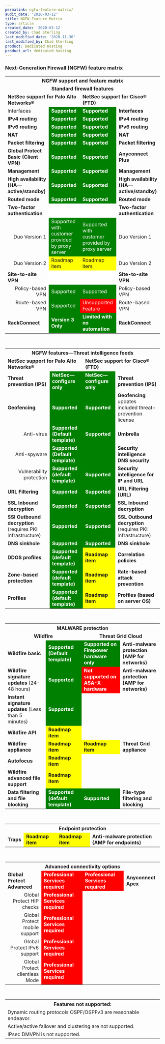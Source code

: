 ```yaml
---
permalink: ngfw-feature-matrix/
audit_date: '2020-03-12'
title: NGFW Feature Matrix
type: article
created_date: '2020-03-12'
created_by: Chad Sterling
last_modified_date: '2020-11-30'
last_modified_by: Chad Sterling
product: Dedicated Hosting
product_url: dedicated-hosting
---
```


### Next-Generation Firewall (NGFW) feature matrix

<table>
  <tr>
    <th colspan="4"><div align="center"><b>NGFW support and feature matrix</b></div></th>
  </tr>
  <tr>
    <td colspan="4"><div align="center"><b>Standard firewall features</b></div></td>
  </tr>
  <tr>
    <td colspan="2"><b>NetSec support for Palo Alto Networks&reg;</b></td>
    <td colspan="2"><b>NetSec support for Cisco&reg; (FTD)</b></td>
  </tr>
  <tr>
    <td>Interfaces</b></td>
    <td style="background-color: green; color:white;"><b>Supported</b></td>
    <td style="background-color: green;color:white;"><b>Supported</b></td>
    <td><b>Interfaces</b></td>
  </tr>
  <tr>
    <td><b>IPv4 routing</b></td>
    <td style="background-color: green;color:white;"><b>Supported</b></td>
    <td style="background-color: green;color:white;"> <b>Supported</b></td>
    <td><b>IPv4 routing</b></td>
  </tr>
  <tr>
    <td><b>IPv6 routing</b></td>
    <td style="background-color: green;color:white;"><b>Supported</b></td>
    <td style="background-color: green;color:white;"><b>Supported</b></td>
    <td><b>IPv6 routing</b></td>
  </tr>
  <tr>
    <td><b>NAT</b></td>
    <td style="background-color: green;color:white;"><b>Supported</b></td>
    <td style="background-color: green;color:white;"><b>Supported</b></td>
    <td><b>NAT</b></td>
  </tr>
  <tr>
    <td><b>Packet filtering</b></td>
    <td style="background-color: green;color:white;"><b>Supported</b></td>
    <td style="background-color: green;color:white;"><b>Supported</b></td>
    <td><b>Packet filtering</b></td>
  </tr>
  <tr>
    <td><b>Global Protect Basic (Client VPN)</b></td>
    <td style="background-color: green;color:white;"><b>Supported</b></td>
    <td style="background-color: green;color:white;"><b>Supported</b></td>
    <td><b>Anyconnect Plus</b></td>
  </tr>
  <tr>
    <td><b>Management</b></td>
    <td style="background-color: green;color:white;"><b>Supported</b></td>
    <td style="background-color: green;color:white;"><b>Supported</b></td>
    <td><b>Management</b></td>
  </tr>
  <tr>
    <td><b>High availability (HA&mdash;active/standby)</b></td>
    <td style="background-color: green;color:white;"><b>Supported</b></td>
    <td style="background-color: green;color:white;"><b>Supported</b></td>
    <td><b>High availability (HA&mdash;active/standby)</b></td>
  </tr>
  <tr>
    <td><b>Routed mode</b></td>
    <td style="background-color: green;color:white;"><b>Supported</b></td>
    <td style="background-color: green;color:white;"><b>Supported</b></td>
    <td><b>Routed mode</b></td>
  </tr>
  <tr>
    <td><b>Two-factor authentication</b></td>
    <td style="background-color:white;"><b></b></td>
    <td style="background-color:white;"><b></b></td>
    <td><b>Two-factor authentication</b></td>
  </tr>
    <tr>
    <td align="right">Duo Version 1</td>
    <td style="background-color: green;color:white;">Supported with customer provided by proxy server</td>
    <td style="background-color: green;color:white;">Supported with customer provided by proxy server</td>
    <td>Duo Version 1</td>
  </tr>
      <tr>
    <td align="right">Duo Version 2</td>
    <td style="background-color: yellow;">Roadmap item</td>
    <td style="background-color: yellow;">Roadmap item</td>
    <td>Duo Version 2</td>
  </tr>
      <tr>
    <td><b>Site-to-site VPN</b></td>
    <td style="background-color:white;"></td>
    <td style="background-color:white;"></td>
     <td><b>Site-to-site VPN</b></td>
  </tr>
  <tr>
    <td align="right">Policy-based VPN</td>
    <td style="background-color: green;color:white;">Supported</td>
    <td style="background-color: green;color:white;">Supported</td>
    <td>Policy-based VPN</td>
  </tr>
   <tr>
    <td align="right">Route-based VPN</td>
    <td style="background-color: green;color:white;">Supported</td>
    <td style="background-color: red;color:white;">Unsupported Feature</td>
    <td>Route-based VPN</td>
  </tr>
  <tr>
    <td><b>RackConnect</b></td>
    <td style="background-color: green;color:white;"><b>Version 3 Only</b></td>
    <td style="background-color: green;color:white;"><b>Limited with no automation</b></td>
    <td><b>RackConnect</b></td>
  </tr>
</table>
<pre>


</pre>
<table>
  <tr>
    <th colspan="4"><div align="center"><b>NGFW features&mdash;Threat intelligence feeds</b></div></th>
  </tr>
  <tr>
    <td colspan="2"><b>NetSec support for Palo Alto Networks&reg;</b></td>
    <td colspan="2"><b>NetSec support for Cisco&reg; (FTD)</b></td>
  </tr>
  <tr>
    <td><b>Threat prevention (IPS)</td>
    <td style="background-color: green;color:white;"><b>NetSec&mdash;configure only</b></td>
    <td style="background-color: green;color:white;"><b>NetSec&mdash;configure only</b></td>
    <td><b>Threat prevention (IPS)</b></td>
  </tr>
  <tr>
    <td><b>Geofencing</b></td>
    <td style="background-color: green;color:white;"><b>Supported</b></td>
    <td style="background-color: green;color:white;"><b>Supported</b></td>
    <td><b>Geofencing</b> updates included threat-prevention license</td>
  </tr>
  <tr>
    <td><div align="right">Anti-virus</div></td>
    <td style="background-color: green;color:white;"><b>Supported (Default template)</b></td>
    <td style="background-color: green;color:white;"><b>Supported</b></td>
    <td><b>Umbrella</td>
  </tr>
  <tr>
    <td><div align="right">Anti-spyware</div></td>
    <td style="background-color: green;color:white;"><b>Supported (Default template)</b></td>
    <td style="background-color: green;color:white;"></td>
    <td><b>Security intelligence DNS security</b></td>
  </tr>
  <tr>
    <td><div align ="right">Vulnerability protection</div></td>
    <td style="background-color: green;color:white;"><b>Supported (default template)</b></td>
    <td style="background-color: green;color:white;"><b>Supported</b></td>
    <td><b>Security intelligence for IP and URL</b></td>
  </tr>
  <tr>
    <td><b>URL Filtering</td>
    <td style="background-color: green;color:white;"><b>Supported</b></td>
    <td style="background-color: green;color:white;"><b>Supported</b></td>
    <td><b>URL Filtering (URL)</b></td>
  </tr>
  <tr>
    <td><b>SSL Inbound decryption</td>
    <td style="background-color: green;color:white;"><b>Supported</b></td>
    <td style="background-color: green;color:white;"><b>Supported</b></td>
    <td><b>SSL Inbound decryption</b></td>
  </tr>
  <tr>
    <td><b>SSI Outbound decryption</b> (requires PKI infrastructure)</td>
    <td style="background-color: green;color:white;"><b>Supported</b></td>
    <td style="background-color: green;color:white;"><b>Supported</b></td>
    <td><b>SSL Outbound decryption</b> (requires PKI infrastructure)</td>
  </tr>
  <tr>
    <td><b>DNS sinkhole</b></td>
    <td style="background-color: green;color:white;"><b>Supported</b></td>
    <td style="background-color: green;color:white;"><b>Supported</b></td>
    <td><b>DNS sinkhole</b></td>
  </tr>
  <tr>
    <td><b>DDOS profiles</td>
    <td style="background-color: green;color:white;"><b>Supported (default template)</b></td>
    <td style="background-color: yellow;"><b>Roadmap item</b></td>
    <td><b>Correlation policies</b></td>
  </tr>
  <tr>
  <td><b>Zone-based protection</b></td>
  <td style="background-color: green;color:white;"><b>Supported (default template)</b></td>
  <td style="background-color: yellow;"><b>Roadmap item</b></td>
   <td><b>Rate-based attack prevention</b></td>
  </tr>
  <tr>
    <td><b>Profiles</td>
    <td style="background-color: green;color:white;"><b>Supported (default template)</b></td>
    <td style="background-color: yellow;"><b>Roadmap item</b></td>
    <td><b>Profiles (based on server OS)</b></td>
  </tr>
</table>
<pre>


</pre>
<table>
  <tr>
    <th colspan="4"><div align="center"><b>MALWARE protection</b></div></th>
  </tr>
  <tr>
    <td colspan="2"><div align="center"><b>Wildfire</b></div></td>
    <td colspan="2"><div align="center"><b>Threat Grid Cloud</b></div></td>
  </tr>
  <tr>
    <td><b>Wildfire basic</b></td>
    <td style="background-color: green;color:white;"><b>Supported (Default template)</b></td>
    <td style="background-color: green;color:white;"><b>Supported on Firepower hardware only</b></td>
    <td><b>Anti-malware protection (AMP for networks)</b></td>
  </tr>
  <tr>
    <td><b>Wildfire signature updates</b> (24-48 hours)</td>
    <td style="background-color: green;color:white;"><b>Supported</b></td>
    <td style="background-color: red; green;color:white;"><b>Not supported on ASA-X hardware</b></td>
    <td><b>Anti-malware protection (AMP for networks)</b></td>
  </tr>
  <tr>
    <td><b>Instant signature updates</b> (Less than 5 minutes)</td>
    <td style="background-color: green;color:white;"><b>Supported</b></td>
    <td></td>
    <td></td>
  </tr>
  <tr>
    <td><b>Wildfire API</b></td>
    <td style="background-color: yellow;"><b>Roadmap item</b></td>
    <td></td>
    <td></td>
  </tr>
  <tr>
    <td><b>Wildfire appliance</b></td>
    <td style="background-color: yellow;"><b>Roadmap item</b></td>
    <td style="background-color: yellow;"><b>Roadmap item</b></td>
    <td><b>Threat Grid appliance</b></td>
  </tr>
  <tr>
    <td><b>Autofocus</td>
    <td style="background-color: yellow;"><b>Roadmap item</b></td>
    <td></td>
    <td></td>
  </tr>
  <tr>
    <td><b>Wildfire advanced file support</b></td>
      <td style="background-color: yellow;"><b>Roadmap item</b></td>
    <td></td>
    <td></td>
  </tr>
  <tr>
    <td><b>Data filtering and file blocking</b></td>
    <td style="background-color: green;color:white;"><b>Supported (default template)</b></td>
    <td style="background-color: green;color:white;"><b>Supported</b></td>
    <td><b>File-type filtering and blocking</b></td>
  </tr>
</table>
<pre>


</pre>
<table>
  <tr>
    <th colspan="4"><div align ="center"><b>Endpoint protection</b></div></th>
  </tr>
  <tr>
    <td><b>Traps</b></td>
    <td style="background-color: yellow;"><b>Roadmap item</b></td>
    <td style="background-color: yellow;"><b>Roadmap item</b></td>
    <td><b>Anti-malware protection (AMP for endpoints)</b></td>
  </tr>
</table>
<pre>


</pre>
<table>
  <tr>
    <th colspan="4"><div align ="center"><b>Advanced connectivity options</b></div></th>
  </tr>
  <tr>
    <td><b>Global Protect Advanced</b></td>
    <td style="background-color: red;color:white;"><b>Professional Services required</b></td>
    <td style="background-color: red;color:white;"><b>Professional Services required</b></td>
    <td><b>Anyconnect Apex</b></td>
  </tr>
  <tr>
    <td><div align="right">Global Protect HIP checks</div></td>
    <td style="background-color: red;color:white;"><b>Professional Services required</b></td>
    <td></td>
    <td></td>
  </tr>
  <tr>
    <td><div align="right">Global Protect mobile support</div></td>
    <td style="background-color: red;color:white;"><b>Professional Services required</b></td>
    <td></td>
    <td></td>
  </tr>
    <tr>
    <td><div align="right">Global Protect IPv6 support</div></td>
    <td style="background-color: red;color:white;"><b>Professional Services required</b></td>
    <td></td>
    <td></td>
  </tr>
  <tr>
    <td><div align="right">Global Protect clientless Mode</div></td>
    <td style="background-color: red;color:white;"><b>Professional Services required</b></td>
    <td></td>
    <td></td>
  </tr>
</table>
<pre>


</pre>
<table>
  <tr>
    <th colspan="4"><div align="center"><b>Features not supported:</b></div></th>
  </tr>
  <tr>
    <td colspan="4">Dynamic routing protocols OSPF/OSPFv3 are reasonable endeavor.</td>
  </tr>
  <tr>
    <td colspan="4">Active/active failover and clustering are not supported.</td>
  </tr>
  <tr>
    <td colspan="4">IPsec DMVPN is not supported.</td>
  </tr>
</table>
<pre>


</pre>
